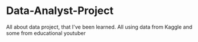 # Data-Analyst-Project
All about data project, that I've been learned.
All using data from Kaggle and some from educational youtuber
